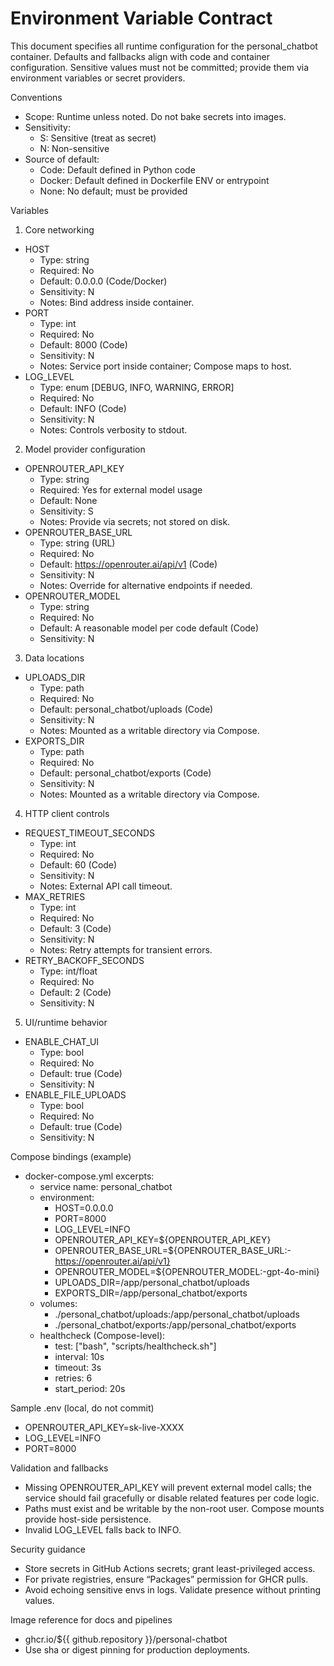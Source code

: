 # Environment Variable Contract

This document specifies all runtime configuration for the personal_chatbot container. Defaults and fallbacks align with code and container configuration. Sensitive values must not be committed; provide them via environment variables or secret providers.

Conventions
- Scope: Runtime unless noted. Do not bake secrets into images.
- Sensitivity:
  - S: Sensitive (treat as secret)
  - N: Non-sensitive
- Source of default:
  - Code: Default defined in Python code
  - Docker: Default defined in Dockerfile ENV or entrypoint
  - None: No default; must be provided

Variables

1) Core networking
- HOST
  - Type: string
  - Required: No
  - Default: 0.0.0.0 (Code/Docker)
  - Sensitivity: N
  - Notes: Bind address inside container.
- PORT
  - Type: int
  - Required: No
  - Default: 8000 (Code)
  - Sensitivity: N
  - Notes: Service port inside container; Compose maps to host.
- LOG_LEVEL
  - Type: enum [DEBUG, INFO, WARNING, ERROR]
  - Required: No
  - Default: INFO (Code)
  - Sensitivity: N
  - Notes: Controls verbosity to stdout.

2) Model provider configuration
- OPENROUTER_API_KEY
  - Type: string
  - Required: Yes for external model usage
  - Default: None
  - Sensitivity: S
  - Notes: Provide via secrets; not stored on disk.
- OPENROUTER_BASE_URL
  - Type: string (URL)
  - Required: No
  - Default: https://openrouter.ai/api/v1 (Code)
  - Sensitivity: N
  - Notes: Override for alternative endpoints if needed.
- OPENROUTER_MODEL
  - Type: string
  - Required: No
  - Default: A reasonable model per code default (Code)
  - Sensitivity: N

3) Data locations
- UPLOADS_DIR
  - Type: path
  - Required: No
  - Default: personal_chatbot/uploads (Code)
  - Sensitivity: N
  - Notes: Mounted as a writable directory via Compose.
- EXPORTS_DIR
  - Type: path
  - Required: No
  - Default: personal_chatbot/exports (Code)
  - Sensitivity: N
  - Notes: Mounted as a writable directory via Compose.

4) HTTP client controls
- REQUEST_TIMEOUT_SECONDS
  - Type: int
  - Required: No
  - Default: 60 (Code)
  - Sensitivity: N
  - Notes: External API call timeout.
- MAX_RETRIES
  - Type: int
  - Required: No
  - Default: 3 (Code)
  - Sensitivity: N
  - Notes: Retry attempts for transient errors.
- RETRY_BACKOFF_SECONDS
  - Type: int/float
  - Required: No
  - Default: 2 (Code)
  - Sensitivity: N

5) UI/runtime behavior
- ENABLE_CHAT_UI
  - Type: bool
  - Required: No
  - Default: true (Code)
  - Sensitivity: N
- ENABLE_FILE_UPLOADS
  - Type: bool
  - Required: No
  - Default: true (Code)
  - Sensitivity: N

Compose bindings (example)
- docker-compose.yml excerpts:
  - service name: personal_chatbot
  - environment:
    - HOST=0.0.0.0
    - PORT=8000
    - LOG_LEVEL=INFO
    - OPENROUTER_API_KEY=${OPENROUTER_API_KEY}
    - OPENROUTER_BASE_URL=${OPENROUTER_BASE_URL:-https://openrouter.ai/api/v1}
    - OPENROUTER_MODEL=${OPENROUTER_MODEL:-gpt-4o-mini}
    - UPLOADS_DIR=/app/personal_chatbot/uploads
    - EXPORTS_DIR=/app/personal_chatbot/exports
  - volumes:
    - ./personal_chatbot/uploads:/app/personal_chatbot/uploads
    - ./personal_chatbot/exports:/app/personal_chatbot/exports
  - healthcheck (Compose-level):
    - test: ["bash", "scripts/healthcheck.sh"]
    - interval: 10s
    - timeout: 3s
    - retries: 6
    - start_period: 20s

Sample .env (local, do not commit)
- OPENROUTER_API_KEY=sk-live-XXXX
- LOG_LEVEL=INFO
- PORT=8000

Validation and fallbacks
- Missing OPENROUTER_API_KEY will prevent external model calls; the service should fail gracefully or disable related features per code logic.
- Paths must exist and be writable by the non-root user. Compose mounts provide host-side persistence.
- Invalid LOG_LEVEL falls back to INFO.

Security guidance
- Store secrets in GitHub Actions secrets; grant least-privileged access.
- For private registries, ensure “Packages” permission for GHCR pulls.
- Avoid echoing sensitive envs in logs. Validate presence without printing values.

Image reference for docs and pipelines
- ghcr.io/${{ github.repository }}/personal-chatbot
- Use sha or digest pinning for production deployments.